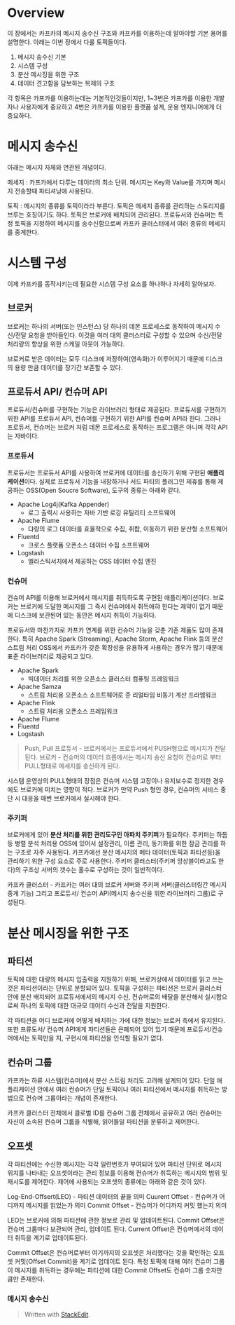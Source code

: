 # Overview

이 장에서는 카프카의 메시지 송수신 구조와 카프카를 이용하는데 알아야할 기본 용어를 설명한다. 아래는 이번 장에서 다룰 토픽들이다. 

1. 메시지 송수신 기본
2. 시스템 구성
3. 분산 메시징을 위한 구조
4. 데이터 견고함을 담보하는 복제의 구조

각 항목은 카프카를 이용하는데는 기본적인것들이지만, 1~3번은 카프카를 이용한 개발자나 사용자에게 중요하고 4번은 카프카를 이용한 플랫폼 설계, 운용 엔지니어에게 더 중요하다. 

# 메시지 송수신

아래는 메시지 자체와 연관된 개념이다.

메세지
: 카프카에서 다루는 데이터의 최소 단위. 메시지는 Key와 Value를 가지며 메시지 전송할때 파티셔닝에 사용된다.

토픽
: 메시지의 종류를 토픽이라라 부른다. 토픽은 메세지 종류를 관리하는 스토리지를 브루는 호칭이기도 하다. 토픽은 브로커에 배치되어 관리된다. 프로듀서와 컨슈머는 특정 토픽을 지정하여 메시지를 송수신함으로써 카프카 클러스터에서 여러 종류의 메세지를 중계한다. 

# 시스템 구성

이제 카프카를 동작시키는데 필요한 시스템 구성 요소를 하나하나 자세히 알아보자.

## 브로커

브로커는 하나의 서버(또는 인스턴스) 당 하나의 데몬 프로세스로 동작하여 메시지 수신/전달 요청을 받아들인다. 이것을 여러 대의 클러스터로 구성할 수 있으며 수신/전달 처리량의 향상을 위한 스케일 아웃이 가능하다. 

브로커로 받은 데이터는 모두 디스크에 저장하여(영속화)가 이루어지기 때문에 디스크의 용량 만큼 데이터를 장기간 보존할 수 있다. 


## 프로듀서 API/ 컨슈머 API

프로듀서/컨슈머를 구현하는 기능은 라이브러리 형태로 제공된다. 프로듀서를 구현하기 위한 API를 프로듀서 API, 컨슈머를 구현하기 위한 API를 컨슈머 API라 한다. 그러나 프로듀서, 컨슈머는 브로커 처럼 데몬 프로세스로 동작하는 프로그램은 아니며 각각 API는 자바이다. 

### 프로듀서

프로듀서는 프로듀서 API를 사용하여 브로커에 데이터를 송신하기 위해 구현된 **애플리케이션**이다. 실제로 프로듀서 기능을 내장하거나 서드 파티의 플러그인 제휴를 통해 제공하는 OSS(Open Soucre Software), 도구의 종류는 아래와 같다. 

* Apache Log4j(Kafka Appender)
	* 로그 출력시 사용하는 자바 기반 로깅 유틸리티 소프트웨어
* Apache Flume
	* 댜량의 로그 데이터를 효율적으로 수집, 취합, 이동하기 위한 분산형 소프트웨어
* Fluentd
	* 크로스 플랫폼 오픈소스 데이터 수집 소프트웨어
* Logstash
	* 엘라스틱서치에서 제공하는 OSS 데이터 수집 엔진

### 컨슈머

컨슈머 API를 이용해 브로커에서 메시지를 취득하도록 구현된 애플리케이션이다.  브로커는 브로커에 도달한 메시지를 그 즉시 컨슈머에서 취득애햐 한다는 제약이 없기 때문에 디스크에 보관된어 있는 동안은 메시지 취득이 가능하다. 

프로듀서와 마찬가지로 카프카 연계를 위한 컨슈머 기능을 갖춘 기존 제품도 많이 존재한다. 특히 Apache Spark (Streaming), Apache Storm, Apache Flink 등의 분산 스트림 처리 OSS에서 카프카가 갖춘 확장성을 유용하게 사용하는 경우가 많기 때문에 표준 라이브러리로 제공되고 있다. 

* Apache Spark
	* 빅데이터 처리를 위한 오픈소스 클러스터 컴퓨팅 프레임워크
* Apache Samza
	* 스트림 처리용 오픈소스 소프트웨어로 준 리얼타임 비동기 계산 프라엠워크
* Apache Flink
	* 스트림 처리용 오픈소스 프레임워크
* Apache Flume
* Fluentd
* Logstash

>Push, Pull 
프로듀서 - 브로커에서는 프로듀서에서 PUSH형으로 메시지가 전달된다. 브로커 - 컨슈머의 데이터 흐름에서는 메시지 송신 요청이 컨슈머로 부터 PULL형태로 메세지를 송신하게 된다. 

시스템 운영상의 PULL형태의 장점은 컨슈머 시스템 고장이나 유지보수로 정지한 경우에도 브로커에 미치는 영향이 적다. 브로커가 만약 Push 형인 경우, 컨슈머의 서비스 중단 시 대응을 매번 브로커에서 실시해야 한다. 

### 주키퍼 

브로커에게 있어 **분산 처리를 위한 관리도구인 아파치 주키퍼**가 필요하다. 주키퍼는 하둡등 병렬 분석 처리용 OSS에 있어서 설정관리, 이름 관리, 동기화를 위한 잠금 관리를 하는 구조로 자주 사용된다. 카프카에선 분산 메시지의 메타 데이터(토픽과 파티션등)을 관리하기 위한 구성 요소로 주로 사용한다. 주키퍼 클러스터(주키퍼 앙상블이라고도 한다)의 구조상 서버의 갯수는 홀수로 구성하는 것이 일반적이다. 

카프카 클러스터 - 카프카는 여러 대의 브로커 서버와 주키퍼 서버(클러스터링간 메시지 중계 기능) 그리고 프로듀서/ 컨슈머 API(메시지 송수신을 위한 라이브러리 그룹)로 구성된다. 

# 분산 메시징을 위한 구조 

## 파티션

토픽에 대한 대량의 메시지 입출력을 지원하기 위해, 브로커상에서 데이터를 읽고 쓰는 것은 파티션이라는 단위로 분할되어 있다. 토픽을 구성하는 파티션은 브로커 클러스터 안에 분산 배치되어 프로듀서에서의 메시지 수신, 컨슈머로의 배달을 분산해서 실시함으로써 하나의 토픽에 대한 대규모 데이터 수신과 전달을 지원한다. 

각 파티션을 어디 브로커에 어떻게 배치하는 가에 대한 정보는 브로커 측에서 유지된다. 또한 프류도서/ 컨슈머 API에게 파티션들은 은폐되어 있어 있기 때문에 프로듀서/컨슈머에서는 토픽만을 지, 구현시에 파티션을 인식할 필요가 없다. 

## 컨슈머 그룹

카프카는 하류 시스템(컨슈머)에서 분산 스트림 처리도 고려해 설계되어 있다. 단일 애플리케이션 안에서 여러 컨슈머가 단일 토픽이나 여러 파티션에서 메시지를 취득하는 방법으로 컨슈머 그룹이라는 개념이 존재한다. 

카프카 클러스터 전체에서 클로벌 ID를 컨슈머 그룹 전체에서 공유하고 여러 컨슈머는 자신이 소속된 컨슈머 그룹을 식별해, 읽어들일 파티션을 분류하고 제어한다.

## 오프셋 

각 파티션에는 수신한 메시지는 각각 일련번호가 부여되어 있어 파티션 단위로 메시지 위치를 나타내는 오프셋이라는 관리 정보를 이용해 컨슈머가 취득하는 메시지의 범위 및 재시도를 제어한다. 제어에 사용되는 오프셋의 종류에는 아래와 같은 것이 있다. 

Log-End-Offsert(LEO) - 파티션 데이터의 끝을 의미
Cuurent Offset - 컨슈머가 어디까지 메시지를 읽었는가 의미
Commit Offset - 컨슈머가 어디까지 커밋 했는지 의미

LEO는 브로커에 의해 파티션에 관한 정보로 관리 및 업데이트된다. Commit Offset은 컨슈머 그룹마다 보관되어 관리, 업데이트 된다. Current Offset은 컨슈머에서의 데이터 취득을 계기로 업데이트된다. 

Commit Offset은 컨슈머로부터 여기까지의 오프셋은 처리했다는 것을 확인하는 오프셋 커밋(Offset Commit)을 계기로 업데이트 된다.  특정 토픽에 대해 여러 컨슈머 그룹이 메시지를 취득하는 경우에는 파티션에 대한 Commit Offset도 컨슈머 그룹 숫자만큼만 존재한다. 

### 메시지 송수신


 
> Written with [StackEdit](https://stackedit.io/).
<!--stackedit_data:
eyJoaXN0b3J5IjpbLTE0MjU5MDE0NDQsLTI3ODE4NzkyLDE3OD
gwNzU3NjksLTEyMzU1MDM5MTYsLTM1NDE5ODMzMCwtMTA0Mjgz
ODgxMCwtNzkxNzU0NTQ1LC04NzU4NTc3MzcsNzEyMjM1NjUxLD
IwOTk3MzQxMTcsLTM1NzI2MDU5MSwyNzU0MjcwODksLTIxNDQw
MjI4MzIsLTEyNjg1OTQ2ODgsLTU5ODIxNDM2NiwtMTM5NTQ3Nj
AxLC05OTc0NDY1MTgsLTEwOTc0NTA4ODcsMTUxNTYzNzEyNSwt
MTczOTg0MjQyOV19
-->